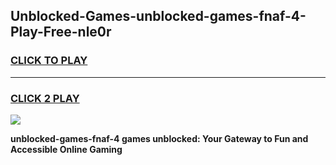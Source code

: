 
## Unblocked-Games-unblocked-games-fnaf-4-Play-Free-nle0r
<h3>
<a href="https://premium76.site?title=unblocked-games-fnaf-4&ref=21A">CLICK TO PLAY</a></h3>
<hr>

<h3>
<a href="https://premium76.site?title=unblocked-games-fnaf-4&ref=21A">CLICK 2 PLAY</a>
  
</h3>

<a href="https://premium76.site?title=unblocked-games-fnaf-4&ref=21A"><img src="https://clearcache.store/games.png"></a>


**unblocked-games-fnaf-4 games unblocked: Your Gateway to Fun and Accessible Online Gaming**
